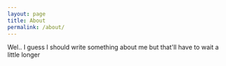 ```yaml
---
layout: page
title: About
permalink: /about/
---
```


Wel.. I guess I should write something about me but that'll have to wait a little longer
